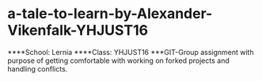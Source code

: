 # a-tale-to-learn-by-Alexander-Vikenfalk-YHJUST16
****School: Lernia
****Class: YHJUST16
***GIT-Group assignment with purpose of getting comfortable with working on forked projects and handling conflicts.  

